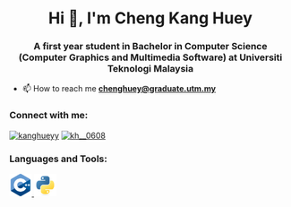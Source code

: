 <h1 align="center">Hi 👋, I'm Cheng Kang Huey</h1>
<h3 align="center">A first year student in Bachelor in Computer Science (Computer Graphics and Multimedia Software) at Universiti Teknologi Malaysia</h3>

- 📫 How to reach me **chenghuey@graduate.utm.my**

<h3 align="left">Connect with me:</h3>
<p align="left">
<a href="https://fb.com/kanghueyy" target="blank"><img align="center" src="https://raw.githubusercontent.com/rahuldkjain/github-profile-readme-generator/master/src/images/icons/Social/facebook.svg" alt="kanghueyy" height="30" width="40" /></a>
<a href="https://instagram.com/kh__0608" target="blank"><img align="center" src="https://raw.githubusercontent.com/rahuldkjain/github-profile-readme-generator/master/src/images/icons/Social/instagram.svg" alt="kh__0608" height="30" width="40" /></a>
</p>

<h3 align="left">Languages and Tools:</h3>
<p align="left"> <a href="https://www.w3schools.com/cpp/" target="_blank" rel="noreferrer"> <img src="https://raw.githubusercontent.com/devicons/devicon/master/icons/cplusplus/cplusplus-original.svg" alt="cplusplus" width="40" height="40"/> </a> <a href="https://www.python.org" target="_blank" rel="noreferrer"> <img src="https://raw.githubusercontent.com/devicons/devicon/master/icons/python/python-original.svg" alt="python" width="40" height="40"/> </a> </p>
